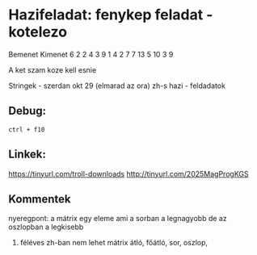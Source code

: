 # Hazifeladat: fenykep feladat - kotelezo
Bemenet Kimenet
6 2
2 4 	3 9
1 4
2 7
7 13
5 10
3 9

A ket szam koze kell esnie 


Stringek - szerdan okt 29 (elmarad az ora) zh-s hazi - feldadatok 

## Debug:
`ctrl + f10`

## Linkek:

https://tinyurl.com/troll-downloads
http://tinyurl.com/2025MagProgKGS

## Kommentek

nyeregpont: a mátrix egy eleme ami a sorban a legnagyobb de az oszlopban a legkisebb
1. féléves zh-ban nem lehet mátrix
átló, főátló, sor, oszlop, 
